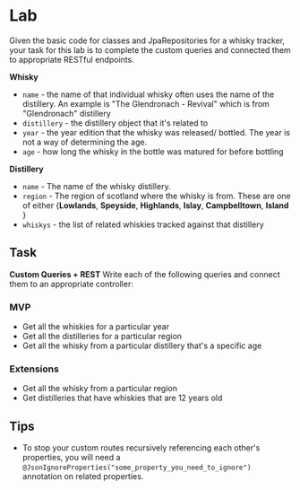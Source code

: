 # Lab 

Given the basic code for classes and JpaRepositories for a whisky tracker, your task for this lab is to complete the custom queries and connected them to appropriate RESTful endpoints.



**Whisky**

- `name` - the name of that individual whisky often uses the name of the distillery. An example is "The Glendronach - Revival" which is from "Glendronach" distillery
- `distillery` - the distillery object that it's related to
- `year` - the year edition that the whisky was released/ bottled. The year is not a way of determining the age.
- `age` - how long the whisky in the bottle was matured for before bottling

**Distillery**

- `name` - The name of the whisky distillery.
- `region` - The region of scotland where the whisky is from. These are one of either {**Lowlands**, **Speyside**, **Highlands**, **Islay**, **Campbelltown**, **Island** }
- `whiskys` - the list of related whiskies tracked against that distillery

## Task

**Custom Queries + REST** Write each of the following queries and connect them to an appropriate controller:

### MVP
  * Get all the whiskies for a particular year
  * Get all the distilleries for a particular region
  * Get all the whisky from a particular distillery that's a specific age
  
###  Extensions
  * Get all the whisky from a particular region 
  * Get distilleries that have whiskies that are 12 years old 



## Tips
* To stop your custom routes recursively referencing each other's properties, you will need a `@JsonIgnoreProperties("some_property_you_need_to_ignore")` annotation on related properties.


